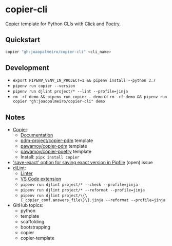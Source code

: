 # copier-cli

[Copier](https://github.com/copier-org/copier) template for Python CLIs with [Click](https://click.palletsprojects.com/en/8.1.x/) and [Poetry](https://python-poetry.org/).

## Quickstart

```bash
copier "gh:joaopalmeiro/copier-cli" <cli_name>
```

## Development

- `export PIPENV_VENV_IN_PROJECT=1 && pipenv install --python 3.7`
- `pipenv run copier --version`
- `pipenv run djlint project/* --lint --profile=jinja`
- `rm -rf demo && pipenv run copier . demo` or `rm -rf demo && pipenv run copier "gh:joaopalmeiro/copier-cli" demo`

## Notes

- [Copier](https://github.com/copier-org/copier):
  - [Documentation](https://copier.readthedocs.io/en/latest/)
  - [pdm-project/copier-pdm](https://github.com/pdm-project/copier-pdm) template
  - [pawamoy/copier-pdm](https://github.com/pawamoy/copier-pdm) template
  - [pawamoy/copier-poetry](https://github.com/pawamoy/copier-poetry) template
  - Install: `pipx install copier`
- ['save-exact' option for saving exact version in Pipfile](https://github.com/pypa/pipenv/issues/3441) (open) issue
- [djLint](https://djlint.com/):
  - [Linter](https://djlint.com/docs/linter/)
  - [VS Code extension](https://marketplace.visualstudio.com/items?itemName=monosans.djlint)
  - `pipenv run djlint project/* --check --profile=jinja`
  - `pipenv run djlint project/* --reformat --profile=jinja`
  - `pipenv run djlint project/\{\{_copier_conf.answers_file\}\}.jinja --reformat --profile=jinja`
- GitHub topics:
  - python
  - template
  - scaffolding
  - bootstrapping
  - copier
  - copier-template
